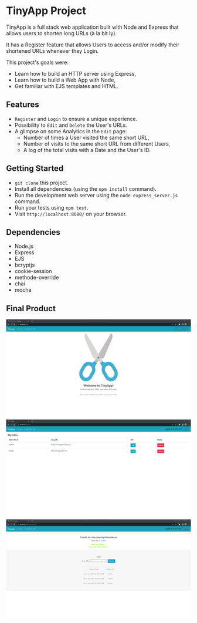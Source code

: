 # TinyApp Project

TinyApp is a full stack web application built with Node and Express that allows users to shorten long URLs (à la bit.ly).

It has a Register feature that allows Users to access and/or modify their shortened URLs whenever they Login.

This project's goals were:
- Learn how to build an HTTP server using Express,
- Learn how to build a Web App with Node,
- Get familiar with EJS templates and HTML.


## Features

- `Register` and `Login` to ensure a unique experience.
- Possibility to `Edit` and `Delete` the User's URLs.
- A glimpse on some Analytics in the `Edit` page:
  - Number of times a User visited the same short URL,
  - Number of visits to the same short URL from different Users,
  - A log of the total visits with a Date and the User's ID.


## Getting Started

- `git clone` this project.
- Install all dependencies (using the `npm install` command).
- Run the development web server using the `node express_server.js` command.
- Run your tests using `npm test`.
- Visit `http://localhost:8080/` on your browser.


## Dependencies

- Node.js
- Express
- EJS
- bcryptjs
- cookie-session
- methode-override
- chai
- mocha


## Final Product

!["Screenshot of 'Welcome' page"](https://github.com/Purpleknife/tinyapp/blob/master/docs/urls_welcome.png?raw=true)
!["Screenshot description"](https://github.com/Purpleknife/tinyapp/blob/master/docs/urls_myURLs.png?raw=true)
!["Screenshot of 'Create New URL' page"](https://github.com/Purpleknife/tinyapp/blob/master/docs/urls_create.png?raw=true)